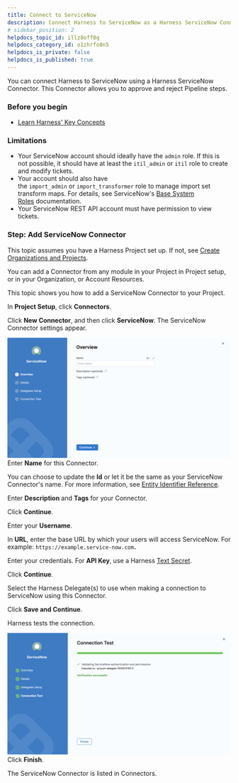 ```yaml
---
title: Connect to ServiceNow
description: Connect Harness to ServiceNow as a Harness ServiceNow Connector.
# sidebar_position: 2
helpdocs_topic_id: illz8off8q
helpdocs_category_id: o1zhrfo8n5
helpdocs_is_private: false
helpdocs_is_published: true
---
```


You can connect Harness to ServiceNow using a Harness ServiceNow Connector. This Connector allows you to approve and reject Pipeline steps.

### Before you begin

* [Learn Harness' Key Concepts](https://docs.harness.io/article/hv2758ro4e-learn-harness-key-concepts)

### Limitations

* Your ServiceNow account should ideally have the `admin` role. If this is not possible, it should have at least the `itil_admin` or `itil` role to create and modify tickets.
* Your account should also have the `import_admin` or `import_transformer` role to manage import set transform maps. For details, see ServiceNow's [Base System Roles](https://docs.servicenow.com/bundle/newyork-platform-administration/page/administer/roles/reference/r_BaseSystemRoles.html) documentation.
* Your ServiceNow REST API account must have permission to view tickets.

### Step: Add ServiceNow Connector

This topic assumes you have a Harness Project set up. If not, see [Create Organizations and Projects](../1_Organizations-and-Projects/2-create-an-organization.md).

You can add a Connector from any module in your Project in Project setup, or in your Organization, or Account Resources.

This topic shows you how to add a ServiceNow Connector to your Project.

In **Project Setup**, click **Connectors**.

Click **New Connector**, and then click **ServiceNow**. The ServiceNow Connector settings appear.

![](./static/connect-to-service-now-43.png)
Enter **Name** for this Connector.

You can choose to update the **Id** or let it be the same as your ServiceNow Connector's name. For more information, see [Entity Identifier Reference](../20_References/entity-identifier-reference.md).

Enter **Description** and **Tags** for your Connector.

Click **Continue**.

Enter your **Username**.

In **URL**, enter the base URL by which your users will access ServiceNow. For example: `https://example.service-now.com`**.**

Enter your credentials. For **API Key**, use a Harness [Text Secret](../6_Security/2-add-use-text-secrets.md). 

Click **Continue**.

Select the Harness Delegate(s) to use when making a connection to ServiceNow using this Connector.

Click **Save and Continue**.

Harness tests the connection.

![](./static/connect-to-service-now-44.png)
Click **Finish**.

The ServiceNow Connector is listed in Connectors.

